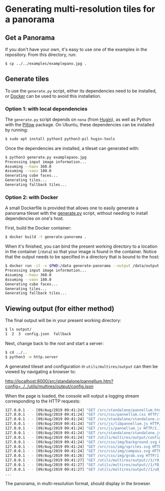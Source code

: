 # Generating multi-resolution tiles for a panorama

## Get a Panorama
If you don't have your own, it's easy to use one of the examples in the repository.
From this directory, run:

```bash
$ cp ../../examples/examplepano.jpg .
```

## Generate tiles

To use the `generate.py` script, either its dependencies need to be installed,
or [Docker](https://www.docker.com/) can be used to avoid this installation.

### Option 1: with local dependencies

The `generate.py` script depends on `nona` (from [Hugin](http://hugin.sourceforge.net/)),
as well as Python with the [Pillow](https://pillow.readthedocs.org/) package. On Ubuntu,
these dependencies can be installed by running:

```bash
$ sudo apt install python3 python3-pil hugin-tools
```

Once the dependencies are installed, a tileset can generated with:

```bash
$ python3 generate.py examplepano.jpg
Processing input image information...
Assuming --haov 360.0
Assuming --vaov 180.0
Generating cube faces...
Generating tiles...
Generating fallback tiles...
```


### Option 2: with Docker

A small Dockerfile is provided that allows one to easily generate a panorama tileset
with the [generate.py](generate.py) script, without needing to install dependencies
on one's host.

First, build the Docker container:

```bash
$ docker build -t generate-panorama .
```

When it's finished, you can bind the present working directory to a location in 
the container (`/data`) so that your image is found in the container. Notice
that the output needs to be specified in a directory that is bound to the host:

```bash
$ docker run -it -v $PWD:/data generate-panorama --output /data/output /data/examplepano.jpg
Processing input image information...
Assuming --haov 360.0
Assuming --vaov 180.0
Generating cube faces...
Generating tiles...
Generating fallback tiles...
```

## Viewing output (for either method)

The final output will be in your present working directory:

```bash
$ ls output/
1  2  3  config.json  fallback
```

Next, change back to the root and start a server:

```bash
$ cd ../..
$ python3 -m http.server
```

A generated tileset and configuration in `utils/multires/output` can then be viewed by navigating a browser to:

[http://localhost:8000/src/standalone/pannellum.htm?config=../../utils/multires/output/config.json](http://localhost:8000/src/standalone/pannellum.htm?config=../../utils/multires/output/config.json)

When the page is loaded, the console will output a logging stream corresponding to the HTTP requests:

```bash
127.0.0.1 - - [09/Aug/2019 09:41:24] "GET /src/standalone/pannellum.htm?config=../../utils/multires/output/config.json HTTP/1.1" 200 -
127.0.0.1 - - [09/Aug/2019 09:41:24] "GET /src/css/pannellum.css HTTP/1.1" 200 -
127.0.0.1 - - [09/Aug/2019 09:41:24] "GET /src/standalone/standalone.css HTTP/1.1" 200 -
127.0.0.1 - - [09/Aug/2019 09:41:24] "GET /src/js/libpannellum.js HTTP/1.1" 200 -
127.0.0.1 - - [09/Aug/2019 09:41:24] "GET /src/js/pannellum.js HTTP/1.1" 200 -
127.0.0.1 - - [09/Aug/2019 09:41:24] "GET /src/standalone/standalone.js HTTP/1.1" 200 -
127.0.0.1 - - [09/Aug/2019 09:41:24] "GET /utils/multires/output/config.json HTTP/1.1" 200 -
127.0.0.1 - - [09/Aug/2019 09:41:24] "GET /src/css/img/background.svg HTTP/1.1" 200 -
127.0.0.1 - - [09/Aug/2019 09:41:24] "GET /src/css/img/sprites.svg HTTP/1.1" 200 -
127.0.0.1 - - [09/Aug/2019 09:41:24] "GET /src/css/img/compass.svg HTTP/1.1" 200 -
127.0.0.1 - - [09/Aug/2019 09:41:26] "GET /src/css/img/grab.svg HTTP/1.1" 200 -
127.0.0.1 - - [09/Aug/2019 09:41:27] "GET /utils/multires/output//1/r0_0.jpg HTTP/1.1" 200 -
127.0.0.1 - - [09/Aug/2019 09:41:27] "GET /utils/multires/output//1/f0_0.jpg HTTP/1.1" 200 -
127.0.0.1 - - [09/Aug/2019 09:41:27] "GET /utils/multires/output//1/u0_0.jpg HTTP/1.1" 200 -
...
```

The panorama, in multi-resolution format, should display in the browser.
